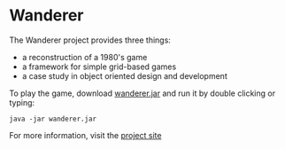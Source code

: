 # Wanderer
The Wanderer project provides three things:

- a reconstruction of a 1980's game
- a framework for simple grid-based games
- a case study in object oriented design and development

To play the game, download
[wanderer.jar](wanderer.jar) and run
it by double clicking or typing:
```
java -jar wanderer.jar
```

For more information, visit the
[project site](https://csijh.github.io/wanderer/)
